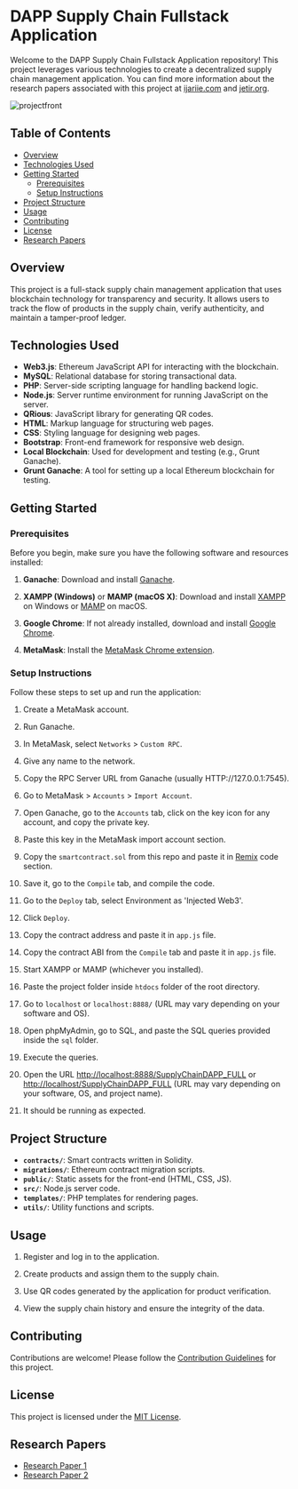 # DAPP Supply Chain Fullstack Application

Welcome to the DAPP Supply Chain Fullstack Application repository! This project leverages various technologies to create a decentralized supply chain management application. You can find more information about the research papers associated with this project at [ijariie.com](https://ijariie.com/FormDetails.aspx?MenuScriptId=219507) and [jetir.org](https://www.jetir.org/papers/JETIR2303500.pdf).

![projectfront](https://github.com/D3lfik/DAPP/blob/main/images/Screenshot%202023-04-28%20210654.png)


## Table of Contents

- [Overview](#overview)
- [Technologies Used](#technologies-used)
- [Getting Started](#getting-started)
  - [Prerequisites](#prerequisites)
  - [Setup Instructions](#setup-instructions)
- [Project Structure](#project-structure)
- [Usage](#usage)
- [Contributing](#contributing)
- [License](#license)
- [Research Papers](#research-papers)

## Overview

This project is a full-stack supply chain management application that uses blockchain technology for transparency and security. It allows users to track the flow of products in the supply chain, verify authenticity, and maintain a tamper-proof ledger.

## Technologies Used

- **Web3.js**: Ethereum JavaScript API for interacting with the blockchain.
- **MySQL**: Relational database for storing transactional data.
- **PHP**: Server-side scripting language for handling backend logic.
- **Node.js**: Server runtime environment for running JavaScript on the server.
- **QRious**: JavaScript library for generating QR codes.
- **HTML**: Markup language for structuring web pages.
- **CSS**: Styling language for designing web pages.
- **Bootstrap**: Front-end framework for responsive web design.
- **Local Blockchain**: Used for development and testing (e.g., Grunt Ganache).
- **Grunt Ganache**: A tool for setting up a local Ethereum blockchain for testing.

## Getting Started

### Prerequisites

Before you begin, make sure you have the following software and resources installed:

1. **Ganache**: Download and install [Ganache](https://www.trufflesuite.com/ganache).

2. **XAMPP (Windows)** or **MAMP (macOS X)**: Download and install [XAMPP](https://www.apachefriends.org/download.html) on Windows or [MAMP](https://www.mamp.info/en/windows/) on macOS.

3. **Google Chrome**: If not already installed, download and install [Google Chrome](https://www.google.com/chrome/).

4. **MetaMask**: Install the [MetaMask Chrome extension](https://chrome.google.com/webstore/detail/metamask/nkbihfbeogaeaoehlefnkodbefgpgknn).

### Setup Instructions

Follow these steps to set up and run the application:

1. Create a MetaMask account.

2. Run Ganache.

3. In MetaMask, select `Networks` > `Custom RPC`.

4. Give any name to the network.

5. Copy the RPC Server URL from Ganache (usually HTTP://127.0.0.1:7545).

6. Go to MetaMask > `Accounts` > `Import Account`.

7. Open Ganache, go to the `Accounts` tab, click on the key icon for any account, and copy the private key.

8. Paste this key in the MetaMask import account section.

9. Copy the `smartcontract.sol` from this repo and paste it in [Remix](https://remix.ethereum.org/) code section.

10. Save it, go to the `Compile` tab, and compile the code.

11. Go to the `Deploy` tab, select Environment as 'Injected Web3'.

12. Click `Deploy`.

13. Copy the contract address and paste it in `app.js` file.

14. Copy the contract ABI from the `Compile` tab and paste it in `app.js` file.

15. Start XAMPP or MAMP (whichever you installed).

16. Paste the project folder inside `htdocs` folder of the root directory.

17. Go to `localhost` or `localhost:8888/` (URL may vary depending on your software and OS).

18. Open phpMyAdmin, go to SQL, and paste the SQL queries provided inside the `sql` folder.

19. Execute the queries.

20. Open the URL [http://localhost:8888/SupplyChainDAPP_FULL](http://localhost:8888/SupplyChainDAPP_FULL) or [http://localhost/SupplyChainDAPP_FULL](http://localhost/SupplyChainDAPP_FULL) (URL may vary depending on your software, OS, and project name).

21. It should be running as expected.

## Project Structure

- **`contracts/`**: Smart contracts written in Solidity.
- **`migrations/`**: Ethereum contract migration scripts.
- **`public/`**: Static assets for the front-end (HTML, CSS, JS).
- **`src/`**: Node.js server code.
- **`templates/`**: PHP templates for rendering pages.
- **`utils/`**: Utility functions and scripts.

## Usage

1. Register and log in to the application.

2. Create products and assign them to the supply chain.

3. Use QR codes generated by the application for product verification.

4. View the supply chain history and ensure the integrity of the data.

## Contributing

Contributions are welcome! Please follow the [Contribution Guidelines](CONTRIBUTING.md) for this project.

## License

This project is licensed under the [MIT License](LICENSE).

## Research Papers

- [Research Paper 1](https://ijariie.com/FormDetails.aspx?MenuScriptId=219507)
- [Research Paper 2](https://www.jetir.org/papers/JETIR2303500.pdf)

